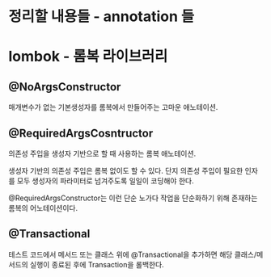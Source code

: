 # 정리할 내용들 - annotation 들



# lombok - 롬복 라이브러리
## @NoArgsConstructor

매개변수가 없는 기본생성자를 롬복에서 만들어주는 고마운 애노테이션. 

## @RequiredArgsCosntructor

의존성 주입을 생성자 기반으로 할 때 사용하는 롬복 애노테이션.  

생성자 기반의 의존성 주입은 롬복 없이도 할 수 있다. 단지 의존성 주입이 필요한 인자를 모두 생성자의 파라미터로 넘겨주도록 일일이 코딩해야 한다.  

@RequiredArgsConstructor는 이런 단순 노가다 작업을 단순화하기 위해 존재하는 롬복의 어노테이션이다.  

## @Transactional

테스트 코드에서 메서드 또는 클래스 위에 @Transactional을 추가하면 해당 클래스/메서드의 실행이 종료된 후에 Transaction을 롤백한다.  

